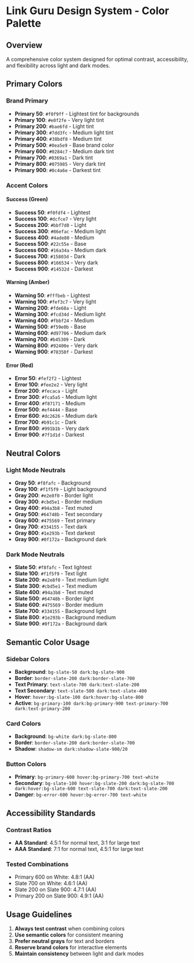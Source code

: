 # Link Guru Design System - Color Palette

## Overview
A comprehensive color system designed for optimal contrast, accessibility, and flexibility across light and dark modes.

## Primary Colors

### Brand Primary
- **Primary 50**: `#f0f9ff` - Lightest tint for backgrounds
- **Primary 100**: `#e0f2fe` - Very light tint
- **Primary 200**: `#bae6fd` - Light tint
- **Primary 300**: `#7dd3fc` - Medium light tint
- **Primary 400**: `#38bdf8` - Medium tint
- **Primary 500**: `#0ea5e9` - Base brand color
- **Primary 600**: `#0284c7` - Medium dark tint
- **Primary 700**: `#0369a1` - Dark tint
- **Primary 800**: `#075985` - Very dark tint
- **Primary 900**: `#0c4a6e` - Darkest tint

### Accent Colors

#### Success (Green)
- **Success 50**: `#f0fdf4` - Lightest
- **Success 100**: `#dcfce7` - Very light
- **Success 200**: `#bbf7d0` - Light
- **Success 300**: `#86efac` - Medium light
- **Success 400**: `#4ade80` - Medium
- **Success 500**: `#22c55e` - Base
- **Success 600**: `#16a34a` - Medium dark
- **Success 700**: `#15803d` - Dark
- **Success 800**: `#166534` - Very dark
- **Success 900**: `#14532d` - Darkest

#### Warning (Amber)
- **Warning 50**: `#fffbeb` - Lightest
- **Warning 100**: `#fef3c7` - Very light
- **Warning 200**: `#fde68a` - Light
- **Warning 300**: `#fcd34d` - Medium light
- **Warning 400**: `#fbbf24` - Medium
- **Warning 500**: `#f59e0b` - Base
- **Warning 600**: `#d97706` - Medium dark
- **Warning 700**: `#b45309` - Dark
- **Warning 800**: `#92400e` - Very dark
- **Warning 900**: `#78350f` - Darkest

#### Error (Red)
- **Error 50**: `#fef2f2` - Lightest
- **Error 100**: `#fee2e2` - Very light
- **Error 200**: `#fecaca` - Light
- **Error 300**: `#fca5a5` - Medium light
- **Error 400**: `#f87171` - Medium
- **Error 500**: `#ef4444` - Base
- **Error 600**: `#dc2626` - Medium dark
- **Error 700**: `#b91c1c` - Dark
- **Error 800**: `#991b1b` - Very dark
- **Error 900**: `#7f1d1d` - Darkest

## Neutral Colors

### Light Mode Neutrals
- **Gray 50**: `#f8fafc` - Background
- **Gray 100**: `#f1f5f9` - Light background
- **Gray 200**: `#e2e8f0` - Border light
- **Gray 300**: `#cbd5e1` - Border medium
- **Gray 400**: `#94a3b8` - Text muted
- **Gray 500**: `#64748b` - Text secondary
- **Gray 600**: `#475569` - Text primary
- **Gray 700**: `#334155` - Text dark
- **Gray 800**: `#1e293b` - Text darkest
- **Gray 900**: `#0f172a` - Background dark

### Dark Mode Neutrals
- **Slate 50**: `#f8fafc` - Text lightest
- **Slate 100**: `#f1f5f9` - Text light
- **Slate 200**: `#e2e8f0` - Text medium light
- **Slate 300**: `#cbd5e1` - Text medium
- **Slate 400**: `#94a3b8` - Text muted
- **Slate 500**: `#64748b` - Border light
- **Slate 600**: `#475569` - Border medium
- **Slate 700**: `#334155` - Background light
- **Slate 800**: `#1e293b` - Background medium
- **Slate 900**: `#0f172a` - Background dark

## Semantic Color Usage

### Sidebar Colors
- **Background**: `bg-slate-50 dark:bg-slate-900`
- **Border**: `border-slate-200 dark:border-slate-700`
- **Text Primary**: `text-slate-700 dark:text-slate-200`
- **Text Secondary**: `text-slate-500 dark:text-slate-400`
- **Hover**: `hover:bg-slate-100 dark:hover:bg-slate-800`
- **Active**: `bg-primary-100 dark:bg-primary-900 text-primary-700 dark:text-primary-200`

### Card Colors
- **Background**: `bg-white dark:bg-slate-800`
- **Border**: `border-slate-200 dark:border-slate-700`
- **Shadow**: `shadow-sm dark:shadow-slate-900/20`

### Button Colors
- **Primary**: `bg-primary-600 hover:bg-primary-700 text-white`
- **Secondary**: `bg-slate-100 hover:bg-slate-200 dark:bg-slate-700 dark:hover:bg-slate-600 text-slate-700 dark:text-slate-200`
- **Danger**: `bg-error-600 hover:bg-error-700 text-white`

## Accessibility Standards

### Contrast Ratios
- **AA Standard**: 4.5:1 for normal text, 3:1 for large text
- **AAA Standard**: 7:1 for normal text, 4.5:1 for large text

### Tested Combinations
- Primary 600 on White: 4.8:1 (AA)
- Slate 700 on White: 4.6:1 (AA)
- Slate 200 on Slate 900: 4.7:1 (AA)
- Primary 200 on Slate 900: 4.9:1 (AA)

## Usage Guidelines

1. **Always test contrast** when combining colors
2. **Use semantic colors** for consistent meaning
3. **Prefer neutral grays** for text and borders
4. **Reserve brand colors** for interactive elements
5. **Maintain consistency** between light and dark modes


